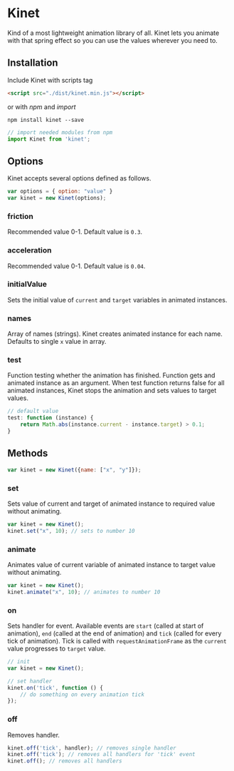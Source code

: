 # Kinet
Kind of a most lightweight animation library of all. Kinet lets you animate with that spring effect so you can use the values wherever you need to.

## Installation
Include Kinet with scripts tag

```html
<script src="./dist/kinet.min.js"></script>
```
or with *npm* and *import*
```shell
npm install kinet --save
```
```javascript
// import needed modules from npm
import Kinet from 'kinet';
```

## Options
Kinet accepts several options defined as follows.
```javascript
var options = { option: "value" }
var kinet = new Kinet(options);
```

### friction
Recommended value 0-1. Default value is `0.3`.

### acceleration
Recommended value 0-1. Default value is `0.04`.

### initialValue
Sets the initial value of `current` and `target` variables in animated instances.

### names
Array of names (strings). Kinet creates animated instance for each name. Defaults to single `x` value in array.

### test
Function testing whether the animation has finished. Function gets and animated instance as an argument. 
When test function returns false for all animated instances, Kinet stops the animation and sets values to target values.  

```javascript
// default value
test: function (instance) {
    return Math.abs(instance.current - instance.target) > 0.1;
}
```

## Methods
```javascript
var kinet = new Kinet({name: ["x", "y"]});
```

### set
Sets value of current and target of animated instance to required value without animating. 
```javascript
var kinet = new Kinet();
kinet.set("x", 10); // sets to number 10
```

### animate
Animates value of current variable of animated instance to target value without animating. 
```javascript
var kinet = new Kinet();
kinet.animate("x", 10); // animates to number 10
```

### on
Sets handler for event. Available events are `start` (called at start of animation), `end` (called at the end of animation) and `tick` (called for every tick of animation).
Tick is called with `requestAnimationFrame` as the `current` value progresses to `target` value.
```javascript
// init
var kinet = new Kinet();

// set handler
kinet.on('tick', function () {
    // do something on every animation tick
});
```


### off
Removes handler.
```javascript
kinet.off('tick', handler); // removes single handler
kinet.off('tick'); // removes all handlers for 'tick' event
kinet.off(); // removes all handlers
```
